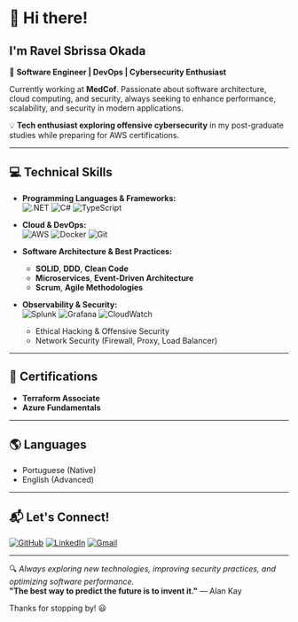 # :wave: Hi there! 
## I'm Ravel Sbrissa Okada  

🚀 **Software Engineer | DevOps | Cybersecurity Enthusiast**  

Currently working at **MedCof**. Passionate about software architecture, cloud computing, and security, always seeking to enhance performance, scalability, and security in modern applications.

💡 **Tech enthusiast exploring offensive cybersecurity** in my post-graduate studies while preparing for AWS certifications.

---

## :computer: Technical Skills  

- **Programming Languages & Frameworks:**  
  ![.NET](https://img.shields.io/badge/-.NET-512BD4?style=flat&logo=dotnet&logoColor=white)
  ![C#](https://img.shields.io/badge/-C%23-239120?style=flat&logo=csharp&logoColor=white)
  ![TypeScript](https://img.shields.io/badge/-TypeScript-3178C6?style=flat&logo=typescript&logoColor=white)


- **Cloud & DevOps:**  
  ![AWS](https://img.shields.io/badge/-AWS-232F3E?style=flat&logo=amazon-aws&logoColor=white)
  ![Docker](https://img.shields.io/badge/-Docker-2496ED?style=flat&logo=docker&logoColor=white)
  ![Git](https://img.shields.io/badge/-Git-F05032?style=flat&logo=git&logoColor=white)

- **Software Architecture & Best Practices:**  
  - **SOLID**, **DDD**, **Clean Code**  
  - **Microservices**, **Event-Driven Architecture**  
  - **Scrum**, **Agile Methodologies**  

- **Observability & Security:**  
  ![Splunk](https://img.shields.io/badge/-Splunk-000000?style=flat&logo=splunk&logoColor=white)
  ![Grafana](https://img.shields.io/badge/-Grafana-F46800?style=flat&logo=grafana&logoColor=white)
  ![CloudWatch](https://img.shields.io/badge/-CloudWatch-FF9900?style=flat&logo=amazonaws&logoColor=white)
  - Ethical Hacking & Offensive Security  
  - Network Security (Firewall, Proxy, Load Balancer)  

---

## 📜 Certifications  

- **Terraform Associate**    
- **Azure Fundamentals**
---

## 🌎 Languages  

- Portuguese (Native)  
- English (Advanced)  

---

## :mailbox_with_mail: Let's Connect!  

[![GitHub](https://img.shields.io/badge/-GitHub-000?style=flat-square&logo=GitHub&logoColor=white)](https://github.com/Okaada)
[![LinkedIn](https://img.shields.io/badge/-LinkedIn-blue?style=flat-square&logo=LinkedIn&logoColor=white&link=https://www.linkedin.com/in/ravel-okada-36317616b/)](https://www.linkedin.com/in/ravel-okada-36317616b/)
[![Gmail](https://img.shields.io/badge/-Gmail-c14438?style=flat-square&logo=Gmail&logoColor=white&link=mailto:ravelokada@gmail.com)](mailto:ravelokada@gmail.com)

---

🔍 *Always exploring new technologies, improving security practices, and optimizing software performance.*  
**"The best way to predict the future is to invent it."** — Alan Kay  

Thanks for stopping by! 😃
